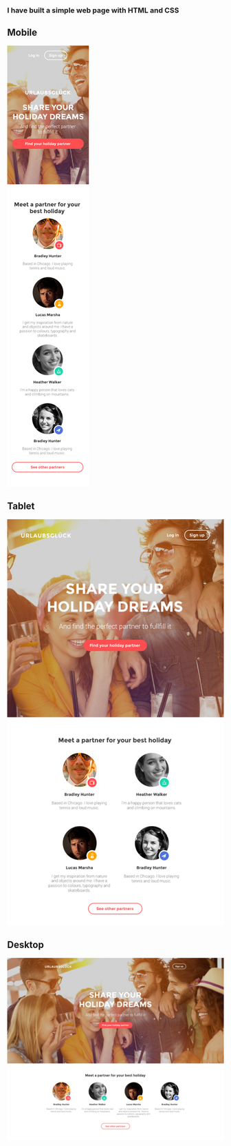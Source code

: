 ### I have built a simple web page with HTML and CSS

<h2>Mobile</h2>
<img src="img/task/mobile.jpg">
<h2>Tablet</h2>
<img src="img/task/tablet.jpg">
<h2>Desktop</h2>
<img src="img/task/desktop.jpg">
